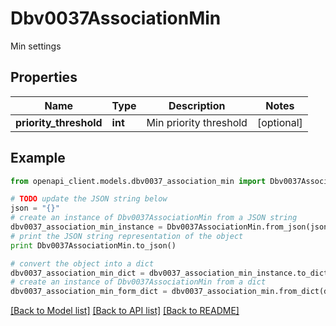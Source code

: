 # Dbv0037AssociationMin

Min settings

## Properties
Name | Type | Description | Notes
------------ | ------------- | ------------- | -------------
**priority_threshold** | **int** | Min priority threshold | [optional] 

## Example

```python
from openapi_client.models.dbv0037_association_min import Dbv0037AssociationMin

# TODO update the JSON string below
json = "{}"
# create an instance of Dbv0037AssociationMin from a JSON string
dbv0037_association_min_instance = Dbv0037AssociationMin.from_json(json)
# print the JSON string representation of the object
print Dbv0037AssociationMin.to_json()

# convert the object into a dict
dbv0037_association_min_dict = dbv0037_association_min_instance.to_dict()
# create an instance of Dbv0037AssociationMin from a dict
dbv0037_association_min_form_dict = dbv0037_association_min.from_dict(dbv0037_association_min_dict)
```
[[Back to Model list]](../README.md#documentation-for-models) [[Back to API list]](../README.md#documentation-for-api-endpoints) [[Back to README]](../README.md)


